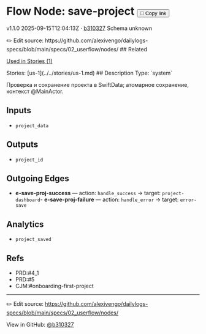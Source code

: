 
# Flow Node: save-project <button class="copy-link" aria-label="Copy page link" onclick="window.spechubCopyLink && window.spechubCopyLink()">🔗 Copy link</button>

<p class="badges">
  <span class="badge version">v1.1.0</span>
  <span class="badge build">2025-09-15T12:04:13Z · <a href="https://github.com/alexivengo/dailylogs-specs/commits/main" target="_blank" rel="noopener" class="sha">b310327</a></span>
  <span class="badge schema unknown">Schema unknown</span>
</p>
✏️ Edit source: https://github.com/alexivengo/dailylogs-specs/blob/main/specs/02_userflow/nodes/
## Related
<p>
  <span class="chip">
    <a href="../stories/index.md#?flow=save-project">Used in Stories (1)</a>
  </span>
</p>
Stories:
<span class="chip">[us-1](../../stories/us-1.md)</span>
## Description
Type: `system`

Проверка и сохранение проекта в SwiftData; атомарное сохранение, контекст @MainActor.

## Inputs
- `project_data`

## Outputs
- `project_id`

## Outgoing Edges
- **e-save-proj-success** — action: `handle_success` → target: `project-dashboard`- **e-save-proj-failure** — action: `handle_error` → target: `error-save`

## Analytics
- `project_saved`

## Refs
- PRD:#4_1
- PRD:#5
- CJM:#onboarding-first-project

---
✏️ Edit source: https://github.com/alexivengo/dailylogs-specs/blob/main/specs/02_userflow/nodes/

<p class="page-meta">
  View in GitHub: <a href="https://github.com/alexivengo/dailylogs-specs/commit/b310327" target="_blank" rel="noopener">@b310327</a></p>